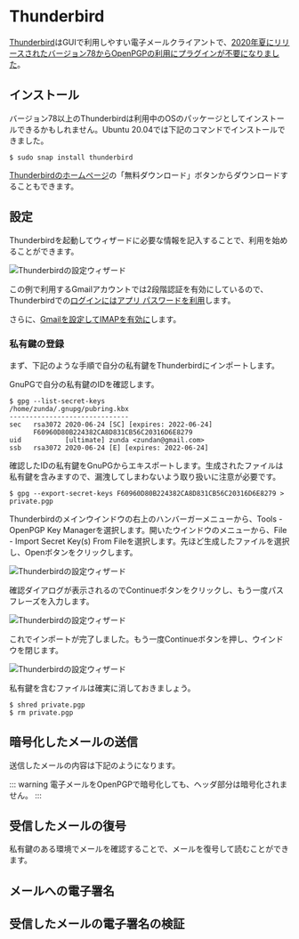 # Thunderbird
[Thunderbird](http://www.thunderbird.net/ja/)はGUIで利用しやすい電子メールクライアントで、[2020年夏にリリースされたバージョン78からOpenPGPの利用にプラグインが不要になりました](https://wiki.mozilla.org/Thunderbird:OpenPGP:2020)。

## インストール
バージョン78以上のThunderbirdは利用中のOSのパッケージとしてインストールできるかもしれません。Ubuntu 20.04では下記のコマンドでインストールできました。

```
$ sudo snap install thunderbird
```

[Thunderbirdのホームページ](http://www.thunderbird.net/ja/)の「無料ダウンロード」ボタンからダウンロードすることもできます。

## 設定
Thunderbirdを起動してウィザードに必要な情報を記入することで、利用を始めることができます。

![Thunderbirdの設定ウィザード](/thunderbird-config-wizard.png)

この例で利用するGmailアカウントでは2段階認証を有効にしているので、Thunderbirdでの[ログインにはアプリ パスワードを利用](https://support.google.com/mail/answer/185833?hl=ja)します。

さらに、[Gmailを設定してIMAPを有効に](https://support.google.com/mail/answer/7126229?hl=ja)します。

### 私有鍵の登録
まず、下記のような手順で自分の私有鍵をThunderbirdにインポートします。

GnuPGで自分の私有鍵のIDを確認します。

```
$ gpg --list-secret-keys
/home/zunda/.gnupg/pubring.kbx
------------------------------
sec   rsa3072 2020-06-24 [SC] [expires: 2022-06-24]
      F60960D80B224382CA8D831CB56C20316D6E8279
uid           [ultimate] zunda <zundan@gmail.com>
ssb   rsa3072 2020-06-24 [E] [expires: 2022-06-24]

```

確認したIDの私有鍵をGnuPGからエキスポートします。生成されたファイルは私有鍵を含みますので、漏洩してしまわないよう取り扱いに注意が必要です。

```
$ gpg --export-secret-keys F60960D80B224382CA8D831CB56C20316D6E8279 > private.pgp
```

Thunderbirdのメインウインドウの右上のハンバーガーメニューから、Tools - OpenPGP Key Managerを選択します。開いたウインドウのメニューから、File - Import Secret Key(s) From Fileを選択します。先ほど生成したファイルを選択し、Openボタンをクリックします。

![Thunderbirdの設定ウィザード](/thunderbird-import-select.png)

確認ダイアログが表示されるのでContinueボタンをクリックし、もう一度パスフレーズを入力します。

![Thunderbirdの設定ウィザード](/thunderbird-import-confirm.png)

これでインポートが完了しました。もう一度Continueボタンを押し、ウインドウを閉じます。

![Thunderbirdの設定ウィザード](/thunderbird-import-complete.png)

私有鍵を含むファイルは確実に消しておきましょう。

```
$ shred private.pgp
$ rm private.pgp
```

## 暗号化したメールの送信
送信したメールの内容は下記のようになります。

::: warning
電子メールをOpenPGPで暗号化しても、ヘッダ部分は暗号化されません。
:::

## 受信したメールの復号
私有鍵のある環境でメールを確認することで、メールを復号して読むことができます。


## メールへの電子署名

## 受信したメールの電子署名の検証
